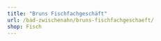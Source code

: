 ```yaml
---
title: "Bruns Fischfachgeschäft"
url: /bad-zwischenahn/bruns-fischfachgeschaeft/
shop: Fisch
---
```

